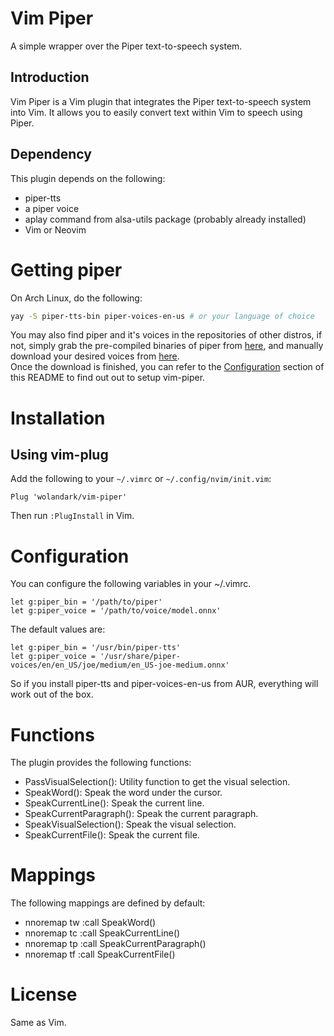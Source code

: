 # Vim Piper

A simple wrapper over the Piper text-to-speech system.

## Introduction

Vim Piper is a Vim plugin that integrates the Piper text-to-speech system into Vim. It allows you to easily convert text within Vim to speech using Piper.

## Dependency 
This plugin depends on the following:
- piper-tts
- a piper voice
- aplay command from alsa-utils package (probably already installed)
- Vim or Neovim

# Getting piper
On Arch Linux, do the following:
```bash
yay -S piper-tts-bin piper-voices-en-us # or your language of choice
```
You may also find piper and it's voices in the repositories of other distros, if not, simply grab the pre-compiled binaries of piper from [here](https://github.com/rhasspy/piper/releases/tag/2023.11.14-2), and manually download your desired voices from [here](https://huggingface.co/rhasspy/piper-voices/tree/main).<br> Once the download is finished, you can refer to the [Configuration](#configuration) section of this README to find out out to setup vim-piper.

# Installation

## Using vim-plug

Add the following to your `~/.vimrc` or `~/.config/nvim/init.vim`:

```vim
Plug 'wolandark/vim-piper'
```

Then run `:PlugInstall` in Vim.

# Configuration

You can configure the following variables in your ~/.vimrc.

```vim
let g:piper_bin = '/path/to/piper'
let g:piper_voice = '/path/to/voice/model.onnx'
```

The default values are:
```vim
let g:piper_bin = '/usr/bin/piper-tts'
let g:piper_voice = '/usr/share/piper-voices/en/en_US/joe/medium/en_US-joe-medium.onnx'
```
So if you install piper-tts and piper-voices-en-us from AUR,  everything will work out of the box.

# Functions
The plugin provides the following functions:

   - PassVisualSelection(): Utility function to get the visual selection.
   - SpeakWord(): Speak the word under the cursor.
   - SpeakCurrentLine(): Speak the current line.
   - SpeakCurrentParagraph(): Speak the current paragraph.
   - SpeakVisualSelection(): Speak the visual selection.
   - SpeakCurrentFile(): Speak the current file.

# Mappings
The following mappings are defined by default:

- nnoremap <Leader>tw :call SpeakWord()<CR>
- nnoremap <Leader>tc :call SpeakCurrentLine()<CR>
- nnoremap <Leader>tp :call SpeakCurrentParagraph()<CR>
- nnoremap <Leader>tf :call SpeakCurrentFile()<CR>

# License
Same as Vim.
